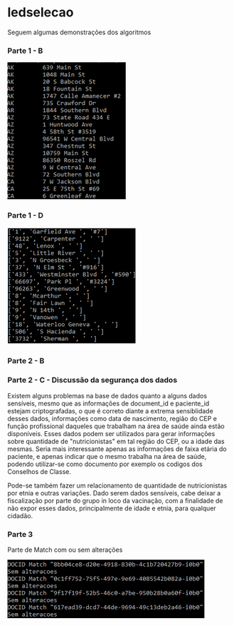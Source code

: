 # ledselecao

<p>Seguem algumas demonstrações dos algoritmos</p>

<h3>Parte 1 - B</h3>
<img src="imgs/listagem.png">
<h3>Parte 1 - D</h3>
<img src="imgs/enderecos.png">

<h3>Parte 2 - B</h3>

<h3>Parte 2 - C - Discussão da segurança dos dados</h3>

<p>Existem alguns problemas na base de dados quanto a alguns dados sensíveis, mesmo que as informações de document_id e paciente_id estejam criptografadas, o que é correto diante
a extrema sensiblidade desses dados, informações como data de nascimento, região do CEP e função profissional daqueles que trabalham na área de saúde ainda estão disponíveis. Esses
dados podem ser utilizados para gerar informações sobre quantidade de "nutricionistas" em tal região do CEP, ou a idade das mesmas. Seria mais interessante apenas as informações
de faixa etária do paciente, e apenas indicar que o mesmo trabalha na área de saúde, podendo utilizar-se como documento por exemplo os codigos dos Conselhos de Classe.

Pode-se também fazer um relacionamento de quantidade de nutricionistas por etnia e outras variações. Dado serem dados sensíveis, cabe deixar a fiscalização por parte do
grupo in loco da vacinação, com a finalidade de não expor esses dados, principalmente de idade e etnia, para qualquer cidadão.</p>

<h3> Parte 3</h3>

<p>Parte de Match com ou sem alterações</p>
<img src="imgs/p3.png">



